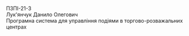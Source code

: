 ПЗПІ-21-3  
Лук'янчук Данило Олегович  
Програмна система для управління подіями в торгово-розважальних центрах  
